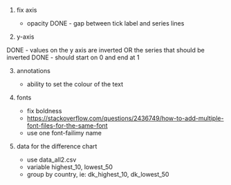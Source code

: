 1. fix axis

   - opacity
     DONE - gap between tick label and series lines

2. y-axis

DONE - values on the y axis are inverted OR the series that should be inverted
DONE - should start on 0 and end at 1

3. annotations

   - ability to set the colour of the text

4. fonts

   - fix boldness
   - https://stackoverflow.com/questions/2436749/how-to-add-multiple-font-files-for-the-same-font
   - use one font-failimy name

5. data for the difference chart
   - use data_all2.csv
   - variable highest_10, lowest_50
   - group by country, ie: dk_highest_10, dk_lowest_50
